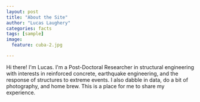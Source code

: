 ```yaml
---
layout: post
title: "About the Site"
author: "Lucas Laughery"
categories: facts
tags: [sample]
image:
  feature: cuba-2.jpg

---
```


Hi there! I'm Lucas. I'm a Post-Doctoral Researcher in structural engineering with interests in reinforced concrete, earthquake engineering, and the response of structures to extreme events. I also dabble in data, do a bit of photography, and home brew. This is a place for me to share my experience.
